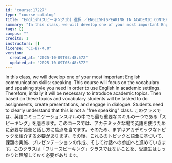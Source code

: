```yaml
---
id: "course:17227"
type: "course-catalog"
title: "English(スピーキングIb)_選択 ／ENGLISH(SPEAKING IN ACADEMIC CONTEXTS IB)"
summary: "In this class, we will develop one of your most important English communication skills: speaking. This course will focus…"
tags: []
campus: ""
credits: 1
instructors: []
license: "CC-BY-4.0"
version:
  created_at: "2025-10-09T03:48:57Z"
  updated_at: "2025-10-09T03:48:57Z"
---
```

In this class, we will develop one of your most important English communication skills: speaking. This course will focus on the vocabulary and speaking style you need in order to use English in academic settings. Therefore, initially it will be necessary to introduce academic topics. Then based on these topics and vocabulary students will be tasked to do assignments, create presentations, and engage in dialogue. Students need to clearly understand that this is not a "free speaking" class. このクラスでは、英語コミュニケーションスキルの中でも最も重要なスキルの一つである「スピーキング」を磨きます。このコースでは、アカデミックな場で英語を使うために必要な語彙と話し方に焦点を当てます。そのため、まずはアカデミックなトピックを紹介する必要があります。その後、これらのトピックと語彙に基づいて、課題の実施、プレゼンテーションの作成、そして対話への参加へと進めていきます。このクラスは「フリースピーキング」クラスではないことを、受講生はしっかりと理解しておく必要があります。
